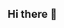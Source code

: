 ## Hi there 👋

<!--
**mvayhan/mvayhan** is a ✨ _special_ ✨ repository because its `README.md` (this file) appears on your GitHub profile.

- 💼 Microsoft Full Stack Developer eğitimi alıyorum
- 🎯 Hedefim: Modern yazılım ekiplerinde üretken bir geliştirici olmak. Bilgi birikimimi güncelleyerek eski mesleğime dönmek.
- 🧠 Şu an öğrendiklerim: C#, HTML, CSS, JavaScript, Git ve React
- 🔧 Kullandığım araçlar: VS Code, GitHub,
- 🌱 Öğrenmeye ve paylaşmaya açığım
-->
